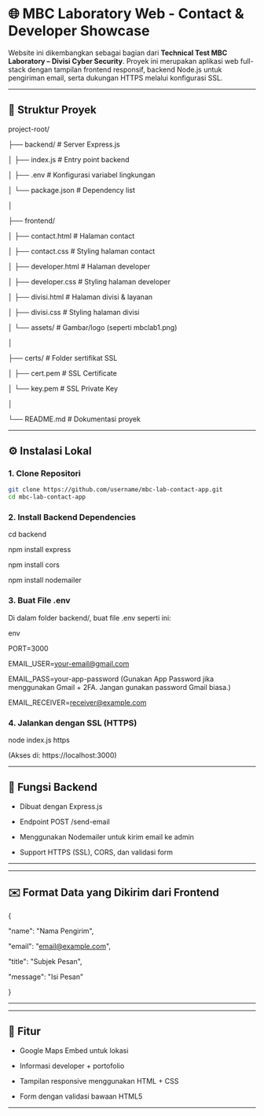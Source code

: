 # 🌐 MBC Laboratory Web - Contact & Developer Showcase

Website ini dikembangkan sebagai bagian dari **Technical Test MBC Laboratory – Divisi Cyber Security**. Proyek ini merupakan aplikasi web full-stack dengan tampilan frontend responsif, backend Node.js untuk pengiriman email, serta dukungan HTTPS melalui konfigurasi SSL.

---

## 📁 Struktur Proyek


project-root/

├── backend/ # Server Express.js

│ ├── index.js # Entry point backend

│ ├── .env # Konfigurasi variabel lingkungan

│ └── package.json # Dependency list

│

├── frontend/

│ ├── contact.html # Halaman contact

│ ├── contact.css # Styling halaman contact

│ ├── developer.html # Halaman developer

│ ├── developer.css # Styling halaman developer

│ ├── divisi.html # Halaman divisi & layanan

│ ├── divisi.css # Styling halaman divisi

│ └── assets/ # Gambar/logo (seperti mbclab1.png)

│

├── certs/ # Folder sertifikat SSL

│ ├── cert.pem # SSL Certificate

│ └── key.pem # SSL Private Key

│

└── README.md # Dokumentasi proyek


---

## ⚙️ Instalasi Lokal

### 1. Clone Repositori

```bash
git clone https://github.com/username/mbc-lab-contact-app.git
cd mbc-lab-contact-app
```

### 2. Install Backend Dependencies


cd backend

npm install express

npm install cors

npm install nodemailer

### 3. Buat File .env
Di dalam folder backend/, buat file .env seperti ini:

env

PORT=3000

EMAIL_USER=your-email@gmail.com

EMAIL_PASS=your-app-password (Gunakan App Password jika menggunakan Gmail + 2FA. Jangan gunakan password Gmail biasa.)

EMAIL_RECEIVER=receiver@example.com

### 4. Jalankan dengan SSL (HTTPS)

node index.js https

(Akses di: https://localhost:3000)


---

## 💌 Fungsi Backend
- Dibuat dengan Express.js

- Endpoint POST /send-email

- Menggunakan Nodemailer untuk kirim email ke admin

- Support HTTPS (SSL), CORS, dan validasi form

---

---

## ✉️ Format Data yang Dikirim dari Frontend

{

  "name": "Nama Pengirim",

  "email": "email@example.com",

  "title": "Subjek Pesan",

  "message": "Isi Pesan"

}

---


---

## 🧩 Fitur
- Google Maps Embed untuk lokasi

- Informasi developer + portofolio

- Tampilan responsive menggunakan HTML + CSS

- Form dengan validasi bawaan HTML5

---



